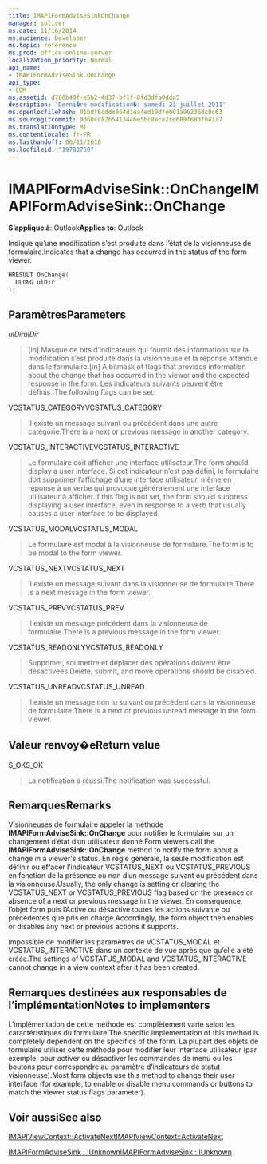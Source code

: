 ```yaml
---
title: IMAPIFormAdviseSinkOnChange
manager: soliver
ms.date: 11/16/2014
ms.audience: Developer
ms.topic: reference
ms.prod: office-online-server
localization_priority: Normal
api_name:
- IMAPIFormAdviseSink.OnChange
api_type:
- COM
ms.assetid: d700b40f-e5b2-4d37-bf1f-8fd3dfa0dda5
description: 'Derni�re modification�: samedi 23 juillet 2011'
ms.openlocfilehash: 01bdf6cdde864d1ea4ed19dfeb01a96236dc9c63
ms.sourcegitcommit: 9d60cd82b5413446e5bc8ace2cd689f683fb41a7
ms.translationtype: MT
ms.contentlocale: fr-FR
ms.lasthandoff: 06/11/2018
ms.locfileid: "19783760"
---
```

# <a name="imapiformadvisesinkonchange"></a><span data-ttu-id="cfe85-103">IMAPIFormAdviseSink::OnChange</span><span class="sxs-lookup"><span data-stu-id="cfe85-103">IMAPIFormAdviseSink::OnChange</span></span>

  
  
<span data-ttu-id="cfe85-104">**S’applique à**: Outlook</span><span class="sxs-lookup"><span data-stu-id="cfe85-104">**Applies to**: Outlook</span></span> 
  
<span data-ttu-id="cfe85-105">Indique qu’une modification s’est produite dans l’état de la visionneuse de formulaire.</span><span class="sxs-lookup"><span data-stu-id="cfe85-105">Indicates that a change has occurred in the status of the form viewer.</span></span> 
  
```cpp
HRESULT OnChange(
  ULONG ulDir
);
```

## <a name="parameters"></a><span data-ttu-id="cfe85-106">Paramètres</span><span class="sxs-lookup"><span data-stu-id="cfe85-106">Parameters</span></span>

 <span data-ttu-id="cfe85-107">_ulDir_</span><span class="sxs-lookup"><span data-stu-id="cfe85-107">_ulDir_</span></span>
  
> <span data-ttu-id="cfe85-108">[in] Masque de bits d’indicateurs qui fournit des informations sur la modification s’est produite dans la visionneuse et la réponse attendue dans le formulaire.</span><span class="sxs-lookup"><span data-stu-id="cfe85-108">[in] A bitmask of flags that provides information about the change that has occurred in the viewer and the expected response in the form.</span></span> <span data-ttu-id="cfe85-109">Les indicateurs suivants peuvent être définis :</span><span class="sxs-lookup"><span data-stu-id="cfe85-109">The following flags can be set:</span></span>
    
<span data-ttu-id="cfe85-110">VCSTATUS_CATEGORY</span><span class="sxs-lookup"><span data-stu-id="cfe85-110">VCSTATUS_CATEGORY</span></span> 
  
> <span data-ttu-id="cfe85-111">Il existe un message suivant ou précédent dans une autre catégorie.</span><span class="sxs-lookup"><span data-stu-id="cfe85-111">There is a next or previous message in another category.</span></span> 
    
<span data-ttu-id="cfe85-112">VCSTATUS_INTERACTIVE</span><span class="sxs-lookup"><span data-stu-id="cfe85-112">VCSTATUS_INTERACTIVE</span></span> 
  
> <span data-ttu-id="cfe85-113">Le formulaire doit afficher une interface utilisateur.</span><span class="sxs-lookup"><span data-stu-id="cfe85-113">The form should display a user interface.</span></span> <span data-ttu-id="cfe85-114">Si cet indicateur n’est pas défini, le formulaire doit supprimer l’affichage d’une interface utilisateur, même en réponse à un verbe qui provoque généralement une interface utilisateur à afficher.</span><span class="sxs-lookup"><span data-stu-id="cfe85-114">If this flag is not set, the form should suppress displaying a user interface, even in response to a verb that usually causes a user interface to be displayed.</span></span> 
    
<span data-ttu-id="cfe85-115">VCSTATUS_MODAL</span><span class="sxs-lookup"><span data-stu-id="cfe85-115">VCSTATUS_MODAL</span></span> 
  
> <span data-ttu-id="cfe85-116">Le formulaire est modal à la visionneuse de formulaire.</span><span class="sxs-lookup"><span data-stu-id="cfe85-116">The form is to be modal to the form viewer.</span></span> 
    
<span data-ttu-id="cfe85-117">VCSTATUS_NEXT</span><span class="sxs-lookup"><span data-stu-id="cfe85-117">VCSTATUS_NEXT</span></span> 
  
> <span data-ttu-id="cfe85-118">Il existe un message suivant dans la visionneuse de formulaire.</span><span class="sxs-lookup"><span data-stu-id="cfe85-118">There is a next message in the form viewer.</span></span> 
    
<span data-ttu-id="cfe85-119">VCSTATUS_PREV</span><span class="sxs-lookup"><span data-stu-id="cfe85-119">VCSTATUS_PREV</span></span> 
  
> <span data-ttu-id="cfe85-120">Il existe un message précédent dans la visionneuse de formulaire.</span><span class="sxs-lookup"><span data-stu-id="cfe85-120">There is a previous message in the form viewer.</span></span> 
    
<span data-ttu-id="cfe85-121">VCSTATUS_READONLY</span><span class="sxs-lookup"><span data-stu-id="cfe85-121">VCSTATUS_READONLY</span></span> 
  
> <span data-ttu-id="cfe85-122">Supprimer, soumettre et déplacer des opérations doivent être désactivées.</span><span class="sxs-lookup"><span data-stu-id="cfe85-122">Delete, submit, and move operations should be disabled.</span></span> 
    
<span data-ttu-id="cfe85-123">VCSTATUS_UNREAD</span><span class="sxs-lookup"><span data-stu-id="cfe85-123">VCSTATUS_UNREAD</span></span> 
  
> <span data-ttu-id="cfe85-124">Il existe un message non lu suivant ou précédent dans la visionneuse de formulaire.</span><span class="sxs-lookup"><span data-stu-id="cfe85-124">There is a next or previous unread message in the form viewer.</span></span>
    
## <a name="return-value"></a><span data-ttu-id="cfe85-125">Valeur renvoy�e</span><span class="sxs-lookup"><span data-stu-id="cfe85-125">Return value</span></span>

<span data-ttu-id="cfe85-126">S_OK</span><span class="sxs-lookup"><span data-stu-id="cfe85-126">S_OK</span></span> 
  
> <span data-ttu-id="cfe85-127">La notification a réussi.</span><span class="sxs-lookup"><span data-stu-id="cfe85-127">The notification was successful.</span></span>
    
## <a name="remarks"></a><span data-ttu-id="cfe85-128">Remarques</span><span class="sxs-lookup"><span data-stu-id="cfe85-128">Remarks</span></span>

<span data-ttu-id="cfe85-129">Visionneuses de formulaire appeler la méthode **IMAPIFormAdviseSink::OnChange** pour notifier le formulaire sur un changement d’état d’un utilisateur donné.</span><span class="sxs-lookup"><span data-stu-id="cfe85-129">Form viewers call the **IMAPIFormAdviseSink::OnChange** method to notify the form about a change in a viewer's status.</span></span> <span data-ttu-id="cfe85-130">En règle générale, la seule modification est définir ou effacer l’indicateur VCSTATUS_NEXT ou VCSTATUS_PREVIOUS en fonction de la présence ou non d’un message suivant ou précédent dans la visionneuse.</span><span class="sxs-lookup"><span data-stu-id="cfe85-130">Usually, the only change is setting or clearing the VCSTATUS_NEXT or VCSTATUS_PREVIOUS flag based on the presence or absence of a next or previous message in the viewer.</span></span> <span data-ttu-id="cfe85-131">En conséquence, l’objet form puis l’Active ou désactive toutes les actions suivante ou précédentes que pris en charge.</span><span class="sxs-lookup"><span data-stu-id="cfe85-131">Accordingly, the form object then enables or disables any next or previous actions it supports.</span></span> 
  
<span data-ttu-id="cfe85-132">Impossible de modifier les paramètres de VCSTATUS_MODAL et VCSTATUS_INTERACTIVE dans un contexte de vue après que qu’elle a été créée.</span><span class="sxs-lookup"><span data-stu-id="cfe85-132">The settings of VCSTATUS_MODAL and VCSTATUS_INTERACTIVE cannot change in a view context after it has been created.</span></span>
  
## <a name="notes-to-implementers"></a><span data-ttu-id="cfe85-133">Remarques destinées aux responsables de l’implémentation</span><span class="sxs-lookup"><span data-stu-id="cfe85-133">Notes to implementers</span></span>

<span data-ttu-id="cfe85-134">L’implémentation de cette méthode est complètement varie selon les caractéristiques du formulaire.</span><span class="sxs-lookup"><span data-stu-id="cfe85-134">The specific implementation of this method is completely dependent on the specifics of the form.</span></span> <span data-ttu-id="cfe85-135">La plupart des objets de formulaire utiliser cette méthode pour modifier leur interface utilisateur (par exemple, pour activer ou désactiver les commandes de menu ou les boutons pour correspondre au paramètre d’indicateurs de statut visionneuse).</span><span class="sxs-lookup"><span data-stu-id="cfe85-135">Most form objects use this method to change their user interface (for example, to enable or disable menu commands or buttons to match the viewer status flags parameter).</span></span>
  
## <a name="see-also"></a><span data-ttu-id="cfe85-136">Voir aussi</span><span class="sxs-lookup"><span data-stu-id="cfe85-136">See also</span></span>



[<span data-ttu-id="cfe85-137">IMAPIViewContext::ActivateNext</span><span class="sxs-lookup"><span data-stu-id="cfe85-137">IMAPIViewContext::ActivateNext</span></span>](imapiviewcontext-activatenext.md)
  
[<span data-ttu-id="cfe85-138">IMAPIFormAdviseSink : IUnknown</span><span class="sxs-lookup"><span data-stu-id="cfe85-138">IMAPIFormAdviseSink : IUnknown</span></span>](imapiformadvisesinkiunknown.md)

